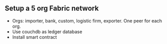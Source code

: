 ## Setup a 5 org Fabric network

* Orgs: importer, bank, custom, logistic firm, exporter. One peer for each org.
* Use couchdb as ledger database
* Install smart contract

